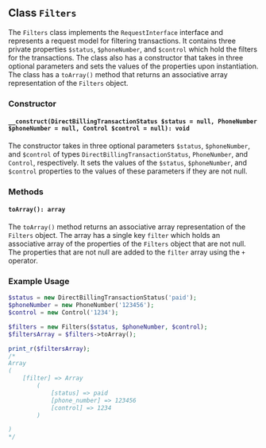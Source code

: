 ## Class `Filters`

The `Filters` class implements the `RequestInterface` interface and represents a request model for filtering transactions. It contains three private properties `$status`, `$phoneNumber`, and `$control` which hold the filters for the transactions. The class also has a constructor that takes in three optional parameters and sets the values of the properties upon instantiation. The class has a `toArray()` method that returns an associative array representation of the `Filters` object.

### Constructor

#### `__construct(DirectBillingTransactionStatus $status = null, PhoneNumber $phoneNumber = null, Control $control = null): void`

The constructor takes in three optional parameters `$status`, `$phoneNumber`, and `$control` of types `DirectBillingTransactionStatus`, `PhoneNumber`, and `Control`, respectively. It sets the values of the `$status`, `$phoneNumber`, and `$control` properties to the values of these parameters if they are not null.

### Methods

#### `toArray(): array`

The `toArray()` method returns an associative array representation of the `Filters` object. The array has a single key `filter` which holds an associative array of the properties of the `Filters` object that are not null. The properties that are not null are added to the `filter` array using the `+` operator.

### Example Usage

```php
$status = new DirectBillingTransactionStatus('paid');
$phoneNumber = new PhoneNumber('123456');
$control = new Control('1234');

$filters = new Filters($status, $phoneNumber, $control);
$filtersArray = $filters->toArray();

print_r($filtersArray);
/*
Array
(
    [filter] => Array
        (
            [status] => paid
            [phone_number] => 123456
            [control] => 1234
        )

)
*/
```